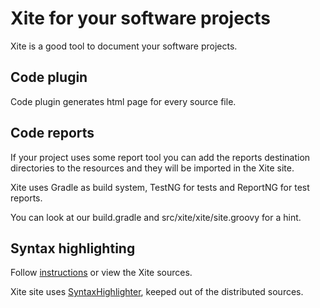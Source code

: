 
Xite for your software projects
===============================

Xite is a good tool to document your software projects.


Code plugin
-----------

Code plugin generates html page for every source file.


Code reports
------------

If your project uses some report tool you can add the reports destination directories to the resources and they will be imported in the Xite site.

Xite uses Gradle as build system, TestNG for tests and ReportNG for test reports.

You can look at our build.gradle and src/xite/xite/site.groovy for a hint. 


Syntax highlighting
-------------------

Follow <a href="/xite/code-highlighting.html">instructions</a> or view the Xite sources.

Xite site uses <a href="http://alexgorbatchev.com/SyntaxHighlighter/">SyntaxHighlighter</a>, keeped out of the distributed sources.


